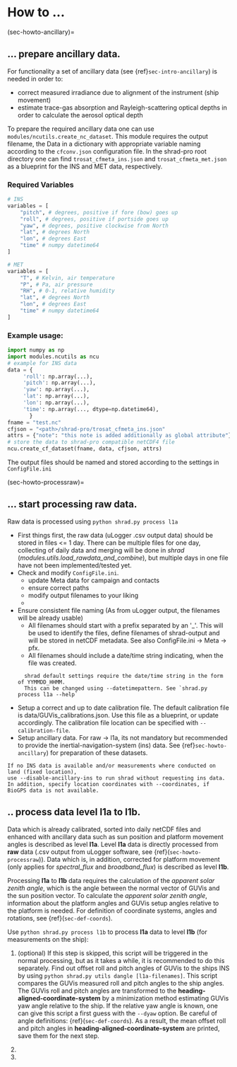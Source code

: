 # How to ...

(sec-howto-ancillary)=
## ... prepare ancillary data.
For functionality a set of ancillary data (see {ref}`sec-intro-ancillary`) is needed in order to:
 
   * correct measured irradiance due to alignment of the instrument (ship movement)
   * estimate trace-gas absorption and Rayleigh-scattering optical depths in order to calculate the aerosol optical depth

To prepare the required ancillary data one can use `modules/ncutils.create_nc_dataset`.
This module requires the output filename, the Data in a dictionary with appropriate variable naming according to the `cfconv.json` configuration file.
In the shrad-pro root directory one can find `trosat_cfmeta_ins.json` and `trosat_cfmeta_met.json` as a blueprint for the INS and MET data, respectively.

### Required Variables
```python
# INS
variables = [
    "pitch", # degrees, positive if fore (bow) goes up
    "roll", # degrees, positive if portside goes up
    "yaw", # degrees, positive clockwise from North
    "lat", # degrees North
    "lon", # degrees East
    "time" # numpy datetime64
]
```

```python
# MET
variables = [
    "T", # Kelvin, air temperature
    "P", # Pa, air pressure
    "RH", # 0-1, relative humidity
    "lat", # degrees North
    "lon", # degrees East
    "time" # numpy datetime64
]
```

### Example usage:
   ```python
   import numpy as np
   import modules.ncutils as ncu
   # example for INS data
   data = {
        'roll': np.array(...),
        'pitch': np.array(...),
        'yaw': np.array(...),
        'lat': np.array(...),
        'lon': np.array(...),
        'time': np.array(..., dtype=np.datetime64),
          } 
   fname = "test.nc"
   cfjson = "<path>/shrad-pro/trosat_cfmeta_ins.json"
   attrs = {"note": "this note is added additionally as global attribute"}
   # store the data to shrad-pro compatible netCDF4 file
   ncu.create_cf_dataset(fname, data, cfjson, attrs)
   ```

The output files should be named and stored according to the settings in `ConfigFile.ini`

(sec-howto-processraw)=
## ... start processing raw data.
Raw data is processed using `python shrad.py process l1a`
* First things first, the raw data (uLogger .csv output data) should be stored in files <= 1 day. There can be multiple files for one day, collecting of daily data and merging will be done in 
   *shrad* 
(*modules.utils.load_rawdata_and_combine*), but multiple days in one file have not been implemented/tested yet.
* Check and modify `ConfigFile.ini`.
  * update Meta data for campaign and contacts
  * ensure correct paths
  * modify output filenames to your liking
  * 
* Ensure consistent file naming (As from uLogger output, the filenames will be already usable) 
  * All filenames should start with a prefix separated by an '_'. This will be used to identify the files, define filenames of shrad-output and will be stored in netCDF metadata. See also 
    ConfigFile.ini -> Meta -> pfx.
  * All filenames should include a date/time string indicating, when the file was created.
  ```tip
    shrad default settings require the date/time string in the form of YYMMDD_HHMM.
    This can be changed using --datetimepattern. See `shrad.py process l1a --help`
  ```
* Setup a correct and up to date calibration file. The default calibration file is data/GUVis_calibrations.json. Use this file as a blueprint, or update accordingly. The calibration file location 
  can be specified with `--calibration-file`.
* Setup ancillary data. For raw -> l1a, its not mandatory but recommended to provide the inertial-navigation-system (ins) data. See {ref}`sec-howto-ancillary`) for preparation of these datasets.
```tip
If no INS data is available and/or measurements where conducted on land (fixed location),
use --disable-ancillary-ins to run shrad without requesting ins data.
In addition, specify location coordinates with --coordinates, if BioGPS data is not available.
```

## .. process data level l1a to l1b.
Data which is already calibrated, sorted into daily netCDF files and enhanced with ancillary data such as sun position and platform movement angles is described as level **l1a**.
Level **l1a** data is directly processed from **raw** data (.csv output from uLogger software, see {ref}(`sec-howto-processraw`)).
Data which is, in addition, corrected for platform movement (only applies for *spectral_flux* and *broadband_flux*) is described as level **l1b**. 

Processing **l1a** to **l1b** data requires the calculation of the *apparent solar zenith angle*, which is the angle between the normal vector of GUVis and the sun position vector.
To calculate the *apparent solar zenith angle*, information about the platform angles and GUVis setup angles relative to the platform is needed. For definition of coordinate systems, angles and 
rotations, see {ref}(`sec-def-coords`).

Use `python shrad.py process l1b` to process **l1a** data to level **l1b** (for measurements on the ship):
1. (optional) If this step is skipped, this script will be triggered in the normal processing, but as it takes a while, it is recommended to do this separately.
  Find out offset roll and pitch angles of GUVis to the ships INS by using `python shrad.py utils dangle [l1a-filenames]`.
  This script compares the GUVis measured roll and pitch angles to the 
   ship angles.
  The GUVis roll and pitch angles are transformed to the **heading-aligned-coordinate-system** by a minimization method estimating GUVis yaw angle relative to the ship.
  If the relative yaw angle is known, one can give this script a first guess with the `--dyaw` option.
  Be careful of angle definitions: {ref}(`sec-def-coords`).
  As a result, the mean offset roll and pitch angles in **heading-aligned-coordinate-system** are printed, save them for the next step.

2. 

3. 




